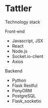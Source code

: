 # Tattler

Technology stack

Front-end
- Javascript, JSX
- React
- Node.js
- Socket.io-client
- Axios

Backend
- Python
- Flask Restful
- PonyORM
- PostgreSQL
- Flask_socketio
